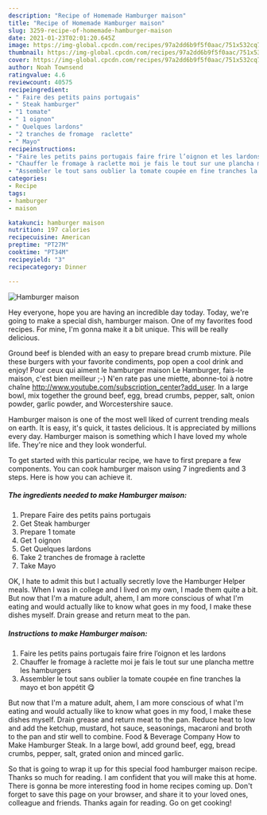 ```yaml
---
description: "Recipe of Homemade Hamburger maison"
title: "Recipe of Homemade Hamburger maison"
slug: 3259-recipe-of-homemade-hamburger-maison
date: 2021-01-23T02:01:20.645Z
image: https://img-global.cpcdn.com/recipes/97a2dd6b9f5f0aac/751x532cq70/hamburger-maison-photo-principale-de-la-recette.jpg
thumbnail: https://img-global.cpcdn.com/recipes/97a2dd6b9f5f0aac/751x532cq70/hamburger-maison-photo-principale-de-la-recette.jpg
cover: https://img-global.cpcdn.com/recipes/97a2dd6b9f5f0aac/751x532cq70/hamburger-maison-photo-principale-de-la-recette.jpg
author: Noah Townsend
ratingvalue: 4.6
reviewcount: 40575
recipeingredient:
- " Faire des petits pains portugais"
- " Steak hamburger"
- "1 tomate"
- " 1 oignon"
- " Quelques lardons"
- "2 tranches de fromage  raclette"
- " Mayo"
recipeinstructions:
- "Faire les petits pains portugais faire frire l’oignon et les lardons"
- "Chauffer le fromage à raclette moi je fais le tout sur une plancha mettre les hamburgers"
- "Assembler le tout sans oublier la tomate coupée en fine tranches la mayo et bon appétit 😋"
categories:
- Recipe
tags:
- hamburger
- maison

katakunci: hamburger maison 
nutrition: 197 calories
recipecuisine: American
preptime: "PT27M"
cooktime: "PT34M"
recipeyield: "3"
recipecategory: Dinner

---
```



![Hamburger maison](https://img-global.cpcdn.com/recipes/97a2dd6b9f5f0aac/751x532cq70/hamburger-maison-photo-principale-de-la-recette.jpg)

Hey everyone, hope you are having an incredible day today. Today, we're going to make a special dish, hamburger maison. One of my favorites food recipes. For mine, I'm gonna make it a bit unique. This will be really delicious.

Ground beef is blended with an easy to prepare bread crumb mixture. Pile these burgers with your favorite condiments, pop open a cool drink and enjoy! Pour ceux qui aiment le hamburger maison Le Hamburger, fais-le maison, c&#39;est bien meilleur ;-) N&#39;en rate pas une miette, abonne-toi à notre chaîne http://www.youtube.com/subscription_center?add_user. In a large bowl, mix together the ground beef, egg, bread crumbs, pepper, salt, onion powder, garlic powder, and Worcestershire sauce.

Hamburger maison is one of the most well liked of current trending meals on earth. It is easy, it's quick, it tastes delicious. It is appreciated by millions every day. Hamburger maison is something which I have loved my whole life. They're nice and they look wonderful.


To get started with this particular recipe, we have to first prepare a few components. You can cook hamburger maison using 7 ingredients and 3 steps. Here is how you can achieve it.

<!--inarticleads1-->

##### The ingredients needed to make Hamburger maison:

1. Prepare  Faire des petits pains portugais
1. Get  Steak hamburger
1. Prepare 1 tomate
1. Get  1 oignon
1. Get  Quelques lardons
1. Take 2 tranches de fromage à raclette
1. Take  Mayo


OK, I hate to admit this but I actually secretly love the Hamburger Helper meals. When I was in college and I lived on my own, I made them quite a bit. But now that I&#39;m a mature adult, ahem, I am more conscious of what I&#39;m eating and would actually like to know what goes in my food, I make these dishes myself. Drain grease and return meat to the pan. 

<!--inarticleads2-->

##### Instructions to make Hamburger maison:

1. Faire les petits pains portugais faire frire l’oignon et les lardons
1. Chauffer le fromage à raclette moi je fais le tout sur une plancha mettre les hamburgers
1. Assembler le tout sans oublier la tomate coupée en fine tranches la mayo et bon appétit 😋


But now that I&#39;m a mature adult, ahem, I am more conscious of what I&#39;m eating and would actually like to know what goes in my food, I make these dishes myself. Drain grease and return meat to the pan. Reduce heat to low and add the ketchup, mustard, hot sauce, seasonings, macaroni and broth to the pan and stir well to combine. Food &amp; Beverage Company How to Make Hamburger Steak. In a large bowl, add ground beef, egg, bread crumbs, pepper, salt, grated onion and minced garlic. 

So that is going to wrap it up for this special food hamburger maison recipe. Thanks so much for reading. I am confident that you will make this at home. There is gonna be more interesting food in home recipes coming up. Don't forget to save this page on your browser, and share it to your loved ones, colleague and friends. Thanks again for reading. Go on get cooking!
